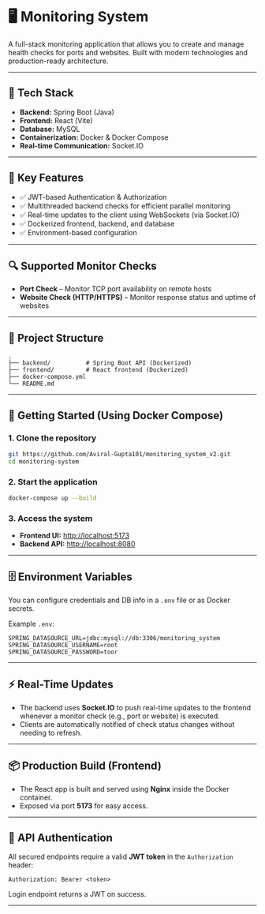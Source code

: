 # 🖥️ Monitoring System

A full-stack monitoring application that allows you to create and manage health checks for ports and websites. Built with modern technologies and production-ready architecture.

---

## 🚀 Tech Stack

- **Backend:** Spring Boot (Java)
- **Frontend:** React (Vite)
- **Database:** MySQL
- **Containerization:** Docker & Docker Compose
- **Real-time Communication:** Socket.IO

---

## 🔐 Key Features

- ✅ JWT-based Authentication & Authorization
- ✅ Multithreaded backend checks for efficient parallel monitoring
- ✅ Real-time updates to the client using WebSockets (via Socket.IO)
- ✅ Dockerized frontend, backend, and database
- ✅ Environment-based configuration

---

## 🔍 Supported Monitor Checks

- **Port Check** – Monitor TCP port availability on remote hosts
- **Website Check (HTTP/HTTPS)** – Monitor response status and uptime of websites

---

## 🧱 Project Structure

```
.
├── backend/          # Spring Boot API (Dockerized)
├── frontend/         # React frontend (Dockerized)
├── docker-compose.yml
└── README.md
```

---

## 🐳 Getting Started (Using Docker Compose)

### 1. Clone the repository

```bash
git https://github.com/Aviral-Gupta101/monitoring_system_v2.git
cd monitoring-system
```

### 2. Start the application

```bash
docker-compose up --build
```

### 3. Access the system

- **Frontend UI:** [http://localhost:5173](http://localhost:5173)
- **Backend API:** [http://localhost:8080](http://localhost:8080)

---

## 🗄️ Environment Variables

You can configure credentials and DB info in a `.env` file or as Docker secrets.

Example `.env`:

```env
SPRING_DATASOURCE_URL=jdbc:mysql://db:3306/monitoring_system
SPRING_DATASOURCE_USERNAME=root
SPRING_DATASOURCE_PASSWORD=toor
```

---

## ⚡ Real-Time Updates

- The backend uses **Socket.IO** to push real-time updates to the frontend whenever a monitor check (e.g., port or website) is executed.
- Clients are automatically notified of check status changes without needing to refresh.

---

## 📦 Production Build (Frontend)

- The React app is built and served using **Nginx** inside the Docker container.
- Exposed via port **5173** for easy access.

---

## 🧪 API Authentication

All secured endpoints require a valid **JWT token** in the `Authorization` header:

```http
Authorization: Bearer <token>
```

Login endpoint returns a JWT on success.

---

